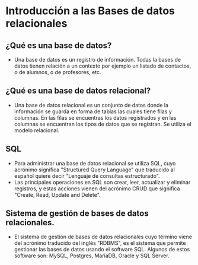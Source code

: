# Introducción a las Bases de datos relacionales

## ¿Qué es una base de datos?
- Una base de datos es un registro de información. Todas la bases de datos tienen relación a un contexto por ejemplo un listado de contactos, o de alumnos, o de profesores, etc.

## ¿Qué es una base de datos relacional?
- Una base de datos relacional es un conjunto de datos donde la información se guarda en forma de tablas las cuales tiene filas y columnas. En las filas se encuentras los datos registrados y en las columnas se encuentran los tipos de datos que se registran. Se utiliza el modelo relacional.

## SQL 
- Para administrar una base de datos relacional se utiliza SQL, cuyo acrónimo significa "Structured Query Language" que traducido al español quiere decir "Lenguaje de consultas estructurado".
- Las principales operaciones en SQL son crear, leer, actualizar y eliminar registros, y estas acciones vienen del acrónimo CRUD que significa "Create, Read, Update and Delete".

## Sistema de gestión de bases de datos relacionales.
- El sistema de gestión de bases de datos relacionales cuyo término viene del acrónimo traducido del inglés "RDBMS", es el sistema que permite gestionar las bases de datos usando el software SQL. Algunos de estos software son: MySQL, Postgres, MariaDB, Oracle y SQL Server.